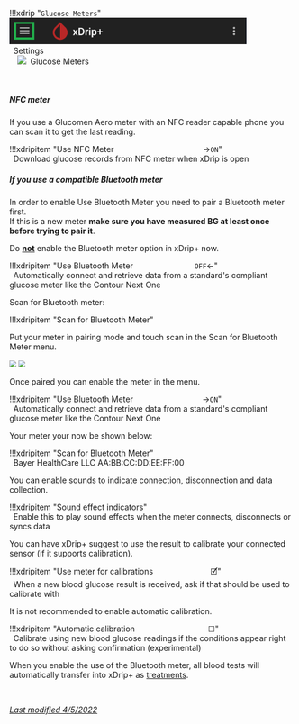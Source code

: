 !!!xdrip "`Glucose Meters`"  
    <img src="../../images/hamburger_menu.png" style="zoom:75%;" />  
    &ensp;Settings  
    &emsp;<img src="https://raw.githubusercontent.com/NightscoutFoundation/xDrip/master/app/src/main/res/drawable-xhdpi/ic_touch_app_grey600_48dp.png" style="width:5%;" />&ensp;Glucose Meters

</br>

##### NFC meter

If you use a  Glucomen Aero meter with an NFC reader capable phone you can scan it to get the last reading.

!!!xdripitem "Use NFC Meter&emsp;&emsp;&emsp;&emsp;&emsp;&emsp;&emsp;&emsp;&emsp;&emsp;&emsp; →`ON`"  
    &ensp;Download glucose records from NFC meter when xDrip is open

##### If you use a compatible Bluetooth meter

In order to enable Use Bluetooth Meter you need to pair a Bluetooth meter first.  
If this is a new meter **make sure you have measured BG at least once before trying to pair it**.

Do **<u>not</u>** enable the Bluetooth meter option in xDrip+ now.

!!!xdripitem "Use Bluetooth Meter&ensp;&emsp;&emsp;&emsp;&emsp;&emsp;&emsp;&emsp; `OFF`←"  
    &ensp;Automatically connect and retrieve data from a standard's compliant glucose meter like the Contour Next One

Scan for Bluetooth meter:

!!!xdripitem "Scan for Bluetooth Meter"

Put your meter in pairing mode and touch scan in the Scan for Bluetooth Meter menu.

<img src="../images/M-S-GMb.png" style="zoom:75%;" />

<img src="../images/M-S-GMc.png" style="zoom:75%;" />

Once paired you can enable the meter in the menu.

!!!xdripitem "Use Bluetooth Meter&ensp;&emsp;&emsp;&emsp;&emsp;&emsp;&emsp;&emsp;&emsp; →`ON`"  
    &ensp;Automatically connect and retrieve data from a standard's compliant glucose meter like the Contour Next One

Your meter your now be shown below:

!!!xdripitem "Scan for Bluetooth Meter"  
    &ensp;Bayer HealthCare LLC AA:BB:CC:DD:EE:FF:00

You can enable sounds to indicate connection, disconnection and data collection.

!!!xdripitem "Sound effect indicators"  
    &ensp;Enable this to play sound effects when the meter connects, disconnects or syncs data

You can have xDrip+ suggest to use the result to calibrate your connected sensor (if it supports calibration).

!!!xdripitem "Use meter for calibrations&emsp;&emsp;&emsp;&emsp;&emsp;&emsp;&emsp; 🗹"  
    &ensp;When a new blood glucose result is received, ask if that should be used to calibrate with

It is not recommended to enable automatic calibration.

!!!xdripitem "Automatic calibration&emsp;&emsp;&emsp;&emsp;&emsp;&emsp;&emsp;&emsp;&emsp; ☐"  
    &ensp;Calibrate using new blood glucose readings if the conditions appear right to do so without asking confirmation (experimental)

When you enable the use of the Bluetooth meter, all blood tests will automatically transfer into xDrip+ as [treatments](../mainUI/#treatments).

</br>

[*Last modified 4/5/2022*](https://github.com/NightscoutFoundation/xDrip/releases/tag/2022.05.04)